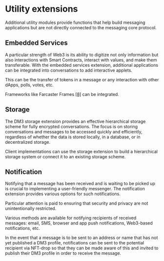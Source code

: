 # Utility extensions

Additional utility modules provide functions that help build messaging applications but are not directly connected to the messaging core protocol.

## **Embedded Services**

A particular strength of Web3 is its ability to digitize not only information but also interactions with Smart Contracts, interact with values, and make them transferable. With the embedded services extension, additional applications can be integrated into conversations to add interactive applets.

This can be the transfer of tokens in a message or any interaction with other dApps, polls, votes, etc.&#x20;

Frameworks like Farcaster Frames [\[8\]](https://docs.farcaster.xyz/reference/frames/spec) can be integrated.

## **Storage**

The DM3 storage extension provides an effective hierarchical storage scheme for fully encrypted conversations. The focus is on storing conversations and messages to be accessed quickly and efficiently, regardless of whether the data is stored locally, in a database, or in decentralized storage.

Client implementations can use the storage extension to build a hierarchical storage system or connect it to an existing storage scheme.

## **Notification**

Notifying that a message has been received and is waiting to be picked up is crucial to implementing a user-friendly messenger. The notification extension provides various options for such notifications.&#x20;

Particular attention is paid to ensuring that security and privacy are not unintentionally restricted.

Various methods are available for notifying recipients of received messages: email, SMS, browser and app push notifications, Web3-based notifications, etc.&#x20;

In the event that a message is to be sent to an address or name that has not yet published a DM3 profile, notifications can be sent to the potential recipient via NFT-drop so that they can be made aware of this and invited to publish their DM3 profile in order to receive the message.
